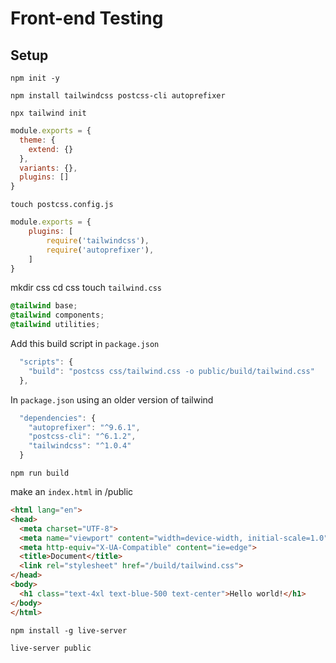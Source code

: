 # Front-end Testing

## Setup

```npm init -y```

```npm install tailwindcss postcss-cli autoprefixer```

```npx tailwind init```
```javascript
module.exports = {
  theme: {
    extend: {}
  },
  variants: {},
  plugins: []
}
```

```touch postcss.config.js```
```javascript
module.exports = {
    plugins: [
        require('tailwindcss'),
        require('autoprefixer'),
    ]
}
```

mkdir css
cd css
touch ```tailwind.css```
```css
@tailwind base;
@tailwind components;
@tailwind utilities;
```

Add this build script in ```package.json```
```javascript
  "scripts": {
    "build": "postcss css/tailwind.css -o public/build/tailwind.css"
  },
```
In ```package.json``` using an older version of tailwind
```javascript
  "dependencies": {
    "autoprefixer": "^9.6.1",
    "postcss-cli": "^6.1.2",
    "tailwindcss": "^1.0.4"
  }
```

```npm run build```

make an ```index.html``` in /public

```html
<html lang="en">
<head>
  <meta charset="UTF-8">
  <meta name="viewport" content="width=device-width, initial-scale=1.0">
  <meta http-equiv="X-UA-Compatible" content="ie=edge">
  <title>Document</title>
  <link rel="stylesheet" href="/build/tailwind.css">
</head>
<body>
  <h1 class="text-4xl text-blue-500 text-center">Hello world!</h1>
</body>
</html>
```


```npm install -g live-server```

```live-server public```